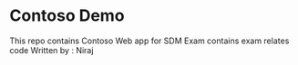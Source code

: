 # Contoso Demo
This repo contains Contoso Web app for SDM Exam
contains exam relates code
Written by : Niraj
